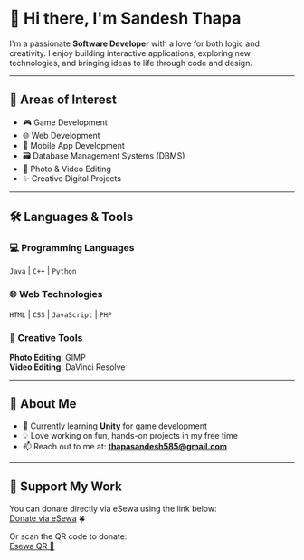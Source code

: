 # 👋 Hi there, I'm Sandesh Thapa

I'm a passionate **Software Developer** with a love for both logic and creativity. 
I enjoy building interactive applications, exploring new technologies, and bringing ideas to life through code and design.

---

## 🧠 Areas of Interest

- 🎮 Game Development  
- 🌐 Web Development  
- 📱 Mobile App Development  
- 🗃️ Database Management Systems (DBMS)  
- 🎨 Photo & Video Editing  
- ✨ Creative Digital Projects

---

## 🛠️ Languages & Tools

### 💻 Programming Languages  
`Java` | `C++` | `Python`

### 🌐 Web Technologies  
`HTML` | `CSS` | `JavaScript` | `PHP`

### 🎨 Creative Tools  
**Photo Editing**: GIMP  
**Video Editing**: DaVinci Resolve

---

## 🚀 About Me

- 🔭 Currently learning **Unity** for game development  
- 💡 Love working on fun, hands-on projects in my free time  
- 📫 Reach out to me at: **thapasandesh585@gmail.com**

---

## 💚 Support My Work

You can donate directly via eSewa using the link below:  
[Donate via eSewa](https://esewa.com.np/#/home?pg=pay&scd=9813581521) 🍀

Or scan the QR code to donate:  
[Esewa QR 🎁](esewa_qr.jpg)





